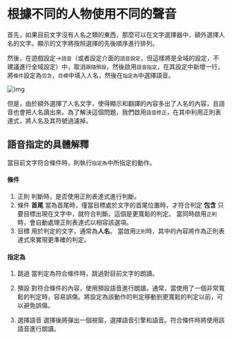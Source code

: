 # 根據不同的人物使用不同的聲音

首先，如果目前文字沒有人名之類的東西，那麼可以在文字選擇器中，額外選擇人名的文字。顯示的文字將按照選擇的先後順序進行排列。

然後，在遊戲設定->`語音`（或者設定介面的`語音設定`，但這樣將是全域的設定，不建議進行全域設定）中，取消`跟隨預設`，然後啟用`語音指定`，在其設定中新增一行，將`條件`設定為`包含`，`目標`中填入人名，然後在`指定為`中選擇語音。

![img](https://image.lunatranslator.org/zh/tts/1.png)

但是，由於額外選擇了人名文字，使得顯示和翻譯的內容多出了人名的內容，且語音也會把人名讀出來。為了解決這個問題，我們啟用`語音修正`，在其中利用正則表達式，將人名及其符號過濾掉。

## 語音指定的具體解釋

當目前文字符合條件時，則執行`指定為`中所指定的動作。

#### 條件

1. 正則
    判斷時，是否使用正則表達式進行判斷。
1. 條件
    **首尾** 當為首尾時，僅當目標處於文字的首尾位置時，才符合判定
    **包含** 只要目標出現在文字中，就符合判斷。這個是更寬鬆的判定。
    當同時啟用`正則`時，會自動處理正則表達式以相容該選項。
1. 目標
    用於判定的文字，通常為**人名**。
    當啟用`正則`時，其中的內容將作為正則表達式來實現更準確的判定。

#### 指定為

1. 跳過
    當判定為符合條件時，跳過對目前文字的朗讀。

1. 預設
    對符合條件的內容，使用預設語音進行朗讀。通常，當使用了一個非常寬鬆的判定時，容易誤傷。將設定為該動作的判定移動到更寬鬆的判定以前，可以避免誤傷。

1. 選擇語音
    選擇後將彈出一個視窗，選擇語音引擎和語音。符合條件時將使用該語音進行朗讀。
